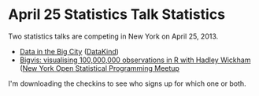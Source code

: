 April 25 Statistics Talk Statistics
===
Two statistics talks are competing in New York on April 25, 2013.

* [Data in the Big City](http://www.meetup.com/DataKind-NYC/events/112727792/)
    ([DataKind](http://www.meetup.com/DataKind-NYC/))
* [Bigvis: visualising 100,000,000 observations in R with Hadley Wickham](http://www.meetup.com/nyhackr/events/112271042/)
    ([New York Open Statistical Programming Meetup](http://www.meetup.com/nyhackr/)

I'm downloading the checkins to see who signs up for which one or both.
